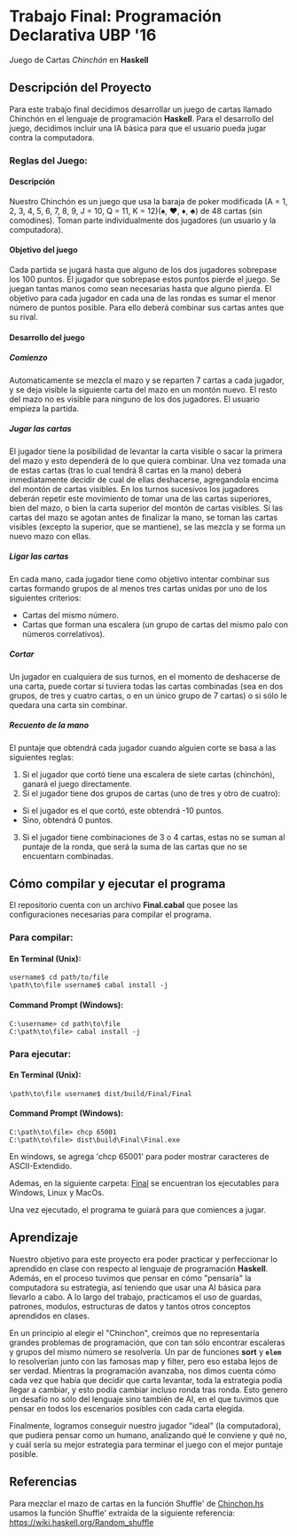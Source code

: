 # Trabajo Final: Programación Declarativa UBP '16

Juego de Cartas _Chinchón_ en **Haskell**

## Descripción del Proyecto 

Para este trabajo final decidimos desarrollar un juego de cartas llamado Chinchón en el lenguaje de programación **Haskell**.
Para el desarrollo del juego, decidimos incluir una IA básica para que el usuario pueda jugar contra la computadora.

### Reglas del Juego:

#### Descripción
Nuestro Chinchón es un juego que usa la baraja de poker modificada (A = 1, 2, 3, 4, 5, 6, 7, 8, 9, J = 10, Q = 11, K = 12)(♠, ♥, ♦, ♣) de 48 cartas (sin comodines).
Toman parte individualmente dos jugadores (un usuario y la computadora).

#### Objetivo del juego
Cada partida se jugará hasta que alguno de los dos jugadores sobrepase los 100 puntos. El jugador que sobrepase estos puntos pierde el juego. Se juegan tantas manos como sean necesarias hasta que alguno pierda.
El objetivo para cada jugador en cada una de las rondas es sumar el menor número de puntos posible. Para ello deberá combinar sus cartas antes que su rival.

#### Desarrollo del juego
##### Comienzo

Automaticamente se mezcla el mazo y se reparten 7 cartas a cada jugador, y se deja visible la siguiente carta del mazo en un montón nuevo. El resto del mazo no es visible para ninguno de los dos jugadores. 
El usuario empieza la partida.

##### Jugar las cartas

El jugador tiene la posibilidad de levantar la carta visible o sacar la primera del mazo y esto dependerá de lo que quiera combinar.
Una vez tomada una de estas cartas (tras lo cual tendrá 8 cartas en la mano) deberá inmediatamente decidir de cual de ellas deshacerse, agregandola encima del montón de cartas visibles.
En los turnos sucesivos los jugadores deberán repetir este movimiento de tomar una de las cartas superiores, bien del mazo, o bien la carta superior del montón de cartas visibles.
Si las cartas del mazo se agotan antes de finalizar la mano, se toman las cartas visibles (excepto la superior, que se mantiene), se las mezcla y se forma un nuevo mazo con ellas.

##### Ligar las cartas

En cada mano, cada jugador tiene como objetivo intentar combinar sus cartas formando grupos de al menos tres cartas unidas por uno de los siguientes criterios:

* Cartas del mismo número.
* Cartas que forman una escalera (un grupo de cartas del mismo palo con nùmeros correlativos).

##### Cortar

Un jugador en cualquiera de sus turnos, en el momento de deshacerse de una carta, puede cortar si tuviera todas las cartas combinadas (sea en dos grupos, de tres y cuatro cartas, o en un único grupo de 7 cartas) o si sólo le quedara una carta sin combinar.

##### Recuento de la mano
El puntaje que obtendrá cada jugador cuando alguien corte se basa a las siguientes reglas:

1. Si el jugador que cortó tiene una escalera de siete cartas (chinchón), ganará el juego directamente.
2. Si el jugador tiene dos grupos de cartas (uno de tres y otro de cuatro):
 * Si el jugador es el que cortó, este obtendrá -10 puntos.
 * Sino, obtendrá 0 puntos.
3. Si el jugador tiene combinaciones de 3 o 4 cartas, estas no se suman al puntaje de la ronda, que será la suma de las cartas que no se encuentarn combinadas.


## Cómo compilar y ejecutar el programa

El repositorio cuenta con un archivo **Final.cabal** que posee las configuraciones necesarias para compilar el programa.

### Para compilar:
#### En Terminal (Unix):
```
username$ cd path/to/file
\path\to\file username$ cabal install -j
```

#### Command Prompt (Windows):
```
C:\username> cd path\to\file
C:\path\to\file> cabal install -j
```

### Para ejecutar:
#### En Terminal (Unix):
```
\path\to\file username$ dist/build/Final/Final
```

#### Command Prompt (Windows):
```
C:\path\to\file> chcp 65001 
C:\path\to\file> dist\build\Final\Final.exe
```

En windows, se agrega 'chcp 65001' para poder mostrar caracteres de ASCII-Extendido.

Ademas, en la siguiente carpeta: [Final](https://github.com/gastonframirez/PD16/tree/master/dist/build/Final) se encuentran los ejecutables para Windows, Linux y MacOs.

Una vez ejecutado, el programa te guiará para que comiences a jugar.

## Aprendizaje

Nuestro objetivo para este proyecto era poder practicar y perfeccionar lo aprendido en clase con respecto al lenguaje de programación **Haskell**. Además, en el proceso tuvimos que pensar en cómo "pensaría" la computadora su estrategia, así teniendo que usar una AI básica para llevarlo a cabo. A lo largo del trabajo, practicamos el uso de guardas, patrones, modulos, estructuras de datos y tantos otros conceptos aprendidos en clases.

En un principio al elegir el "Chinchon", creímos que no representaría grandes problemas de programación, que con tan sólo encontrar escaleras y grupos del mismo número se resolvería. Un par de funciones **sort** y **`elem`** lo resolverían junto con las famosas map y filter, pero eso estaba lejos de ser verdad. Mientras la programación avanzaba, nos dimos cuenta cómo cada vez que había que decidir que carta levantar, toda la estrategia podía llegar a cambiar, y esto podía cambiar incluso ronda tras ronda. Esto genero un desafío no sólo del lenguaje sino también de AI, en el que tuvimos que pensar en todos los escenarios posibles con cada carta elegida.

Finalmente, logramos conseguir nuestro jugador "ideal" (la computadora), que pudiera pensar como un humano, analizando qué le conviene y qué no, y cuál sería su mejor estrategia para terminar el juego con el mejor puntaje posible.

## Referencias

Para mezclar el mazo de cartas en la función Shuffle' de [Chinchon.hs](https://github.com/gastonframirez/PD16/blob/master/Chinchon.hs#L100-L125) usamos la función Shuffle' extraída de la siguiente referencia:
https://wiki.haskell.org/Random_shuffle
